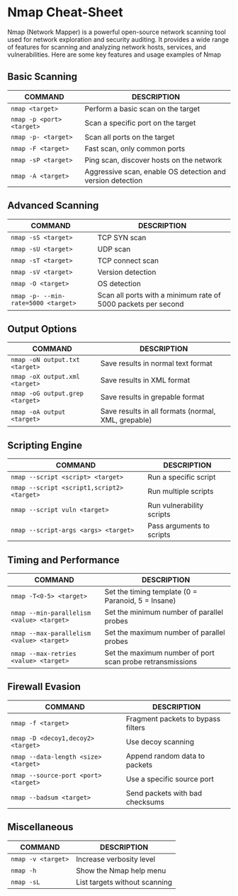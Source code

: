 # Nmap Cheat-Sheet

Nmap (Network Mapper) is a powerful open-source network scanning tool used for network exploration and security auditing. It provides a wide range of features for scanning and analyzing network hosts, services, and vulnerabilities. Here are some key features and usage examples of Nmap

## Basic Scanning

COMMAND | DESCRIPTION
---|---
`nmap <target>` | Perform a basic scan on the target
`nmap -p <port> <target>` | Scan a specific port on the target
`nmap -p- <target>` | Scan all ports on the target
`nmap -F <target>` | Fast scan, only common ports
`nmap -sP <target>` | Ping scan, discover hosts on the network
`nmap -A <target>` | Aggressive scan, enable OS detection and version detection

## Advanced Scanning

COMMAND | DESCRIPTION
---|---
`nmap -sS <target>` | TCP SYN scan
`nmap -sU <target>` | UDP scan
`nmap -sT <target>` | TCP connect scan
`nmap -sV <target>` | Version detection
`nmap -O <target>` | OS detection
`nmap -p- --min-rate=5000 <target>` | Scan all ports with a minimum rate of 5000 packets per second

## Output Options

COMMAND | DESCRIPTION
---|---
`nmap -oN output.txt <target>` | Save results in normal text format
`nmap -oX output.xml <target>` | Save results in XML format
`nmap -oG output.grep <target>` | Save results in grepable format
`nmap -oA output <target>` | Save results in all formats (normal, XML, grepable)

## Scripting Engine

COMMAND | DESCRIPTION
---|---
`nmap --script <script> <target>` | Run a specific script
`nmap --script <script1,script2> <target>` | Run multiple scripts
`nmap --script vuln <target>` | Run vulnerability scripts
`nmap --script-args <args> <target>` | Pass arguments to scripts

## Timing and Performance

COMMAND | DESCRIPTION
---|---
`nmap -T<0-5> <target>` | Set the timing template (0 = Paranoid, 5 = Insane)
`nmap --min-parallelism <value> <target>` | Set the minimum number of parallel probes
`nmap --max-parallelism <value> <target>` | Set the maximum number of parallel probes
`nmap --max-retries <value> <target>` | Set the maximum number of port scan probe retransmissions

## Firewall Evasion

COMMAND | DESCRIPTION
---|---
`nmap -f <target>` | Fragment packets to bypass filters
`nmap -D <decoy1,decoy2> <target>` | Use decoy scanning
`nmap --data-length <size> <target>` | Append random data to packets
`nmap --source-port <port> <target>` | Use a specific source port
`nmap --badsum <target>` | Send packets with bad checksums

## Miscellaneous

COMMAND | DESCRIPTION
---|---
`nmap -v <target>` | Increase verbosity level
`nmap -h` | Show the Nmap help menu
`nmap -sL` | List targets without scanning


